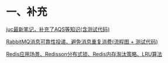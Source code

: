 # 一、补充

[juc最新笔记，补充了AQS等知识(含测试代码)]( https://github.com/RingoTangs/java-util-concurrent)

[RabbitMQ消息可靠性投递、避免消息重复消费(流程图 + 测试代码)]( https://github.com/RingoTangs/spring-boot-rabbitmq-delivery)

[Redis应用场景、Redisson分布式锁、Redis内存淘汰策略、LRU算法](https://github.com/RingoTangs/redis-redlock)

